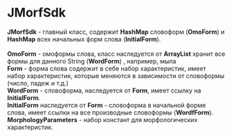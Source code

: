 # JMorfSdk<br>
<b>JMorfSdk</b> - главный класс, содержит <b>HashMap</b> словоформ (<b>OmoForm</b>) и <b>HashMap</b> всех начальных форм слова (<b>InitialForm</b>).<br>
<br>
<b>OmoForm</b> - омоформы слова, класс наследуется от <b>ArrayList</b> хранит все формы для данного String (<b>WordForm</b>) , например, мыла<br>
<b>Form</b> - форма слова содержит в себе набор характеристик, имеет набор характеристик, которые меняются в зависимости от словоформы (число, падеж и т.д.)<br>
<b>WordForm</b> - словоформа, наследуется от <b>Form</b>, имеет ссылку на <b>InitialForm</b>.<br>
<b>InitialForm</b> наследуется от <b>Form</b> - словоформа в начальной форме слова, имеет ссылки на все производные словоформы (<b>WordfForm</b>).<br>
<b>MorphologyParameters</b> - набор констант для морфологических характеристик.<br>
